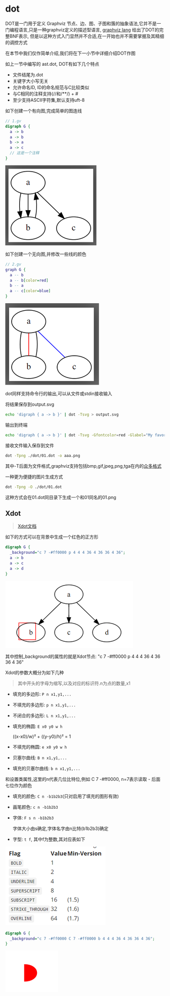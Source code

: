 
# dot

DOT是一门用于定义 Graphviz 节点、边、图、子图和簇的抽象语法,它并不是一门编程语言,只是一种graphviz定义的描述型语言, [graphviz lang](https://graphviz.org/doc/info/lang.html) 给出了DOT的完整BNF表示, 但是以这种方式入门显然并不合适,在一开始也并不需要掌握及其精细的调控方式

在本节中我们仅作简单介绍,我们将在下一小节中详细介绍DOT作图

如上一节中编写的 ast.dot, DOT有如下几个特点

- 文件结尾为.dot
- 关键字大小写无关
- 允许命名ID, ID的命名规范与C比较类似
- 与C相同的注释支持(//和/**/) + #
- 至少支持ASCII字符集,默认支持uft-8

如下创建一个有向图,完成简单的图连线

```dot
// 1.gv
digraph G {
  a -> b
  a -> b
  b -> a
  a -> c
  // 这是一个注释
}
```

![](https://raw.githubusercontent.com/learner-lu/picbed/master/20230115152327.png)

如下创建一个无向图,并修改一些线的颜色

```dot
// 2.gv
graph G {
  a -- b
  a -- b[color=red]
  b -- a
  a -- c[color=blue]
}
```

![](https://raw.githubusercontent.com/learner-lu/picbed/master/20230115152526.png)

dot同样支持命令行的输出,可以从文件或stdin接收输入

将结果保存到output.svg

```bash
echo 'digraph { a -> b }' | dot -Tsvg > output.svg
```

输出到终端

```bash
echo 'digraph { a -> b }' | dot -Tsvg -Gfontcolor=red -Glabel="My favorite letters"
```

接收文件输入保存到文件

```bash
dot -Tpng ./dot/01.dot -o aaa.png
```

其中-T后面为文件格式,graphviz支持包括bmp,gif,jpeg,png,tga在内的[众多格式](https://graphviz.org/docs/outputs/)

一种更为便捷的图片生成方式

```bash
dot -Tpng -O ./dot/01.dot
```

这种方式会在01.dot同目录下生成一个和01同名的01.png

## Xdot

> [Xdot文档](https://graphviz.org/docs/outputs/canon/#xdot)

如下的方式可以在背景中生成一个红色的正方形

```dot
digraph G {
  _background="c 7 -#ff0000 p 4 4 4 36 4 36 36 4 36";
  a -> b
  a -> c
  a -> d
}
```

![](https://raw.githubusercontent.com/learner-lu/picbed/master/20230115193336.png)

其中控制_background的属性的就是Xdot节点: "c 7 -#ff0000 p 4 4 4 36 4 36 36 4 36"

Xdot的参数大概分为如下几种

> 其中开头的字母为缩写,以及对应的标识符.n为点的数量,x1


- 填充的多边形: `P n x1,y1,...`
- 不填充的多边形: `p n x1,y1,...`
- 不闭合的多边形: `L n x1,y1,...`
- 填充的椭圆: `E x0 y0 w h`

  ((x-x0)/w)² + ((y-y0)/h)² = 1

- 不填充的椭圆: `e x0 y0 w h`
- 贝塞尔曲线: `B n x1,y1,...`
- 填充的贝塞尔曲线: `b n x1,y1,...`

和设置类属性,这里的n代表几位比特位,例如 C 7 -#ff0000, n=7表示读取 - 后面七位作为颜色

- 填充的颜色: `C n -b1b2b3`(只对启用了填充的图形有效)
- 画笔颜色: `c n -b1b2b3`
- 字体: `F s n -b1b2b3`

  字体大小由s确定,字体名字由n比特(b1b2b3)确定

- 字型: `t f`, 其中f为整数,其对应表如下

![](https://raw.githubusercontent.com/learner-lu/picbed/master/20230116004104.png)

```dot
digraph G {
  _background="c 7 -#ff0000 C 7 -#ff0000 b 4 4 4 36 4 36 36 4 36";
}
```

![](https://raw.githubusercontent.com/learner-lu/picbed/master/20230116004325.png)


